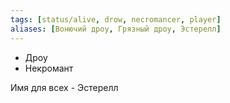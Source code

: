 ```yaml
---
tags: [status/alive, drow, necromancer, player]
aliases: [Вонючий дроу, Грязный дроу, Эстерелл]
---
```


- Дроу
- Некромант

Имя для всех - Эстерелл
